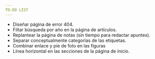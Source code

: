 ```yaml
---
TO-DO LIST
---
```


- Diseñar página de error 404.
- Filtar búsqueda por año en la página de artículos.
- Replantear la página de notas (sin tiempo para redactar apuntes).
- Separar conceptualmente categorías de las etiquetas.
- Combinar enlace y pie de foto en las figuras
- Línea horizontal en las secciones de la página de inicio.